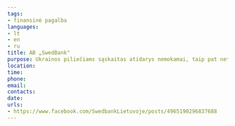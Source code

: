 ```yaml
---
tags:
- finansinė pagalba
languages:
- lt
- en
- ru
title: AB „SwedBank"
purpose: Ukrainos piliečiams sąskaitas atidarys nemokamai, taip pat netaikys paslaugų plano mokesčio.Visiems mokėjimams į Ukrainą, kurie buvo atlikti per „Swedbank“ nuo vasario 24 d. nebus taikomi aptarnavimo mokesčiai.
location: 
time: 
phone: 
email: 
contacts: 
date: 
urls:
- https://www.facebook.com/SwedbankLietuvoje/posts/4965190296837688
---
```

